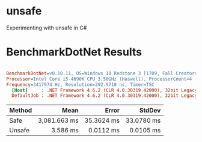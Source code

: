 # unsafe

Experimenting with unsafe in C#

# BenchmarkDotNet Results

``` ini

BenchmarkDotNet=v0.10.11, OS=Windows 10 Redstone 3 [1709, Fall Creators Update] (10.0.16299.125)
Processor=Intel Core i5-4690K CPU 3.50GHz (Haswell), ProcessorCount=4
Frequency=3417974 Hz, Resolution=292.5710 ns, Timer=TSC
  [Host]     : .NET Framework 4.6.2 (CLR 4.0.30319.42000), 32bit LegacyJIT-v4.7.2600.0
  DefaultJob : .NET Framework 4.6.2 (CLR 4.0.30319.42000), 32bit LegacyJIT-v4.7.2600.0


```
| Method |         Mean |      Error |     StdDev |
|------- |-------------:|-----------:|-----------:|
|   Safe | 3,081.663 ms | 35.3624 ms | 33.0780 ms |
| Unsafe |     3.586 ms |  0.0112 ms |  0.0105 ms |
